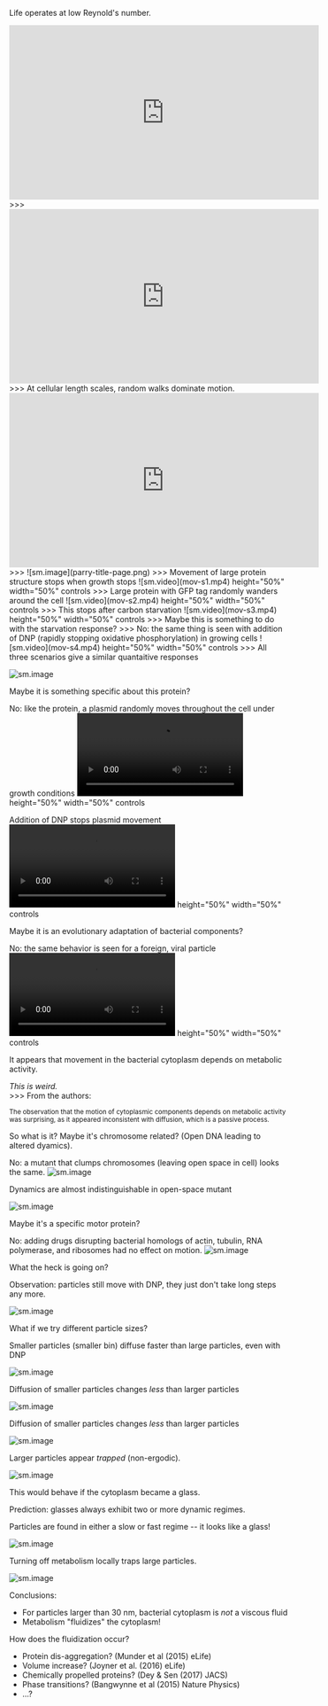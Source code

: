 >>>
>>>
Life operates at low Reynold's number.
>>>
<iframe width="560" height="315" src="https://www.youtube.com/embed/rhZf_x8Esms" frameborder="0" allow="accelerometer; autoplay; encrypted-media; gyroscope; picture-in-picture" allowfullscreen></iframe>
>>>
<iframe width="560" height="315" src="https://www.youtube.com/embed/1wNmtle6qkE?start=148" frameborder="0" allow="accelerometer; autoplay; encrypted-media; gyroscope; picture-in-picture" allowfullscreen></iframe>
>>>
At cellular length scales, random walks dominate motion.

<iframe width="560" height="315" src="https://www.youtube.com/embed/hUgwSMUxP5U" frameborder="0" allow="accelerometer; autoplay; encrypted-media; gyroscope; picture-in-picture" allowfullscreen></iframe>
>>>
![sm.image](parry-title-page.png)
>>>
Movement of large protein structure stops when growth stops
![sm.video](mov-s1.mp4) height="50%" width="50%" controls
>>>
Large protein with GFP tag randomly wanders around the cell
![sm.video](mov-s2.mp4) height="50%" width="50%" controls
>>>
This stops after carbon starvation
![sm.video](mov-s3.mp4) height="50%" width="50%" controls
>>>
Maybe this is something to do with the starvation response?
>>>
No: the same thing is seen with addition of DNP (rapidly stopping oxidative phosphorylation) in growing cells
![sm.video](mov-s4.mp4) height="50%" width="50%" controls
>>>
All three scenarios give a similar quantaitive responses

![sm.image](fig-1b.png)
>>>
Maybe it is something specific about this protein?
>>>
No: like the protein, a plasmid randomly moves throughout the cell under growth conditions
![sm.video](mov-s5.mp4) height="50%" width="50%" controls
>>>
Addition of DNP stops plasmid movement
![sm.video](mov-s6.mp4) height="50%" width="50%" controls
>>>
Maybe it is an evolutionary adaptation of bacterial components? 
>>>
No: the same behavior is seen for a foreign, viral particle
![sm.video](mov-s7.mp4) height="50%" width="50%" controls
>>>
It appears that movement in the bacterial cytoplasm depends on metabolic activity. 
<div class="fragment"><em>This is weird.</em></div>
>>>
From the authors:

<small>The observation that the motion of cytoplasmic components depends on metabolic activity was surprising, as it appeared inconsistent with diffusion, which is a passive process.</small>
>>>
So what is it?  Maybe it's chromosome related? (Open DNA leading to altered dyamics).
>>>
No: a mutant that clumps chromosomes (leaving open space in cell) looks the same.
![sm.image](fig-2b-e.png)
>>>
Dynamics are almost indistinguishable in open-space mutant

![sm.image](fig-2f-g.png)
>>>
Maybe it's a specific motor protein?  
>>>
No: adding drugs disrupting bacterial homologs of actin, tubulin, RNA polymerase, and ribosomes had no effect on motion.
![sm.image](fig-s3-b-e.png)
>>>
What the heck is going on?
>>>
Observation: particles still move with DNP, they just don't take long steps any more.

![sm.image](fig-2f-g.png)
>>>
What if we try different particle sizes?
>>>
Smaller particles (smaller bin) diffuse faster than large particles, even with DNP

![sm.image](fig-3a-b.png)
>>>
Diffusion of smaller particles changes <em>less</em> than larger particles

![sm.image](fig-3c.png)
>>>
Diffusion of smaller particles changes <em>less</em> than larger particles

![sm.image](fig-3d-e.png)
>>>
Larger particles appear <em>trapped</em> (non-ergodic).

![sm.image](fig-4c-e.png)
>>>
This would behave if the cytoplasm became a glass.

Prediction: glasses always exhibit two or more dynamic regimes. 
>>>
Particles are found in either a slow or fast regime -- it looks like a glass!

![sm.image](fig-5b-c.png)
>>>
Turning off metabolism locally traps large particles.

![sm.image](fig-5d-e.png)
>>>
Conclusions:
+ For particles larger than 30 nm, bacterial cytoplasm is <em>not</em> a viscous fluid
+ Metabolism "fluidizes" the cytoplasm!
>>>
How does the fluidization occur?
+ Protein dis-aggregation? (Munder et al (2015) eLife)
+ Volume increase? (Joyner et al. (2016) eLife)
+ Chemically propelled proteins? (Dey & Sen (2017) JACS)
+ Phase transitions? (Bangwynne et al (2015) Nature Physics)
+ ...?
